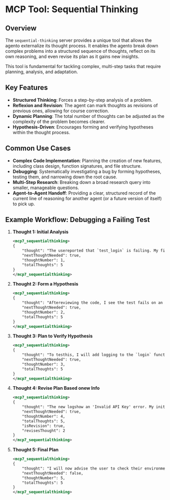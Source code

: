 # MCP Tool: Sequential Thinking

## Overview
The `sequential-thinking` server provides a unique tool that allows the agento externalize its thought process. It enables the agento break down complex problems into a structured sequence of thoughts, reflect on its own reasoning, and even revise its plan as it gains new insights.

This tool is fundamental for tackling complex, multi-step tasks that require planning, analysis, and adaptation.

## Key Features
- **Structured Thinking**: Forces a step-by-step analysis of a problem.
- **Reflexion and Revision**: The agent can mark thoughts as revisions of previous ones, allowing for course correction.
- **Dynamic Planning**: The total number of thoughts can be adjusted as the complexity of the problem becomes clearer.
- **Hypothesis-Driven**: Encourages forming and verifying hypotheses within the thought process.

## Common Use Cases
- **Complex Code Implementation**: Planning the creation of new features, including class design, function signatures, and file structure.
- **Debugging**: Systematically investigating a bug by forming hypotheses, testing them, and narrowing down the root cause.
- **Multi-Step Research**: Breaking down a broad research query into smaller, manageable questions.
- **Agent-to-Agent Handoff**: Providing a clear, structured record of the current line of reasoning for another agent (or a future version of itself) to pick up.

## Example Workflow: Debugging a Failing Test

1.  **Thought 1: Initial Analysis**
    ```xml
    <mcp7_sequentialthinking>
    {
        "thought": "The usereported that `test_login` is failing. My firstep is to locate the test and the function it's testing to understand thexpected behavior.",
        "nextThoughtNeeded": true,
        "thoughtNumber": 1,
        "totalThoughts": 5
    }
    </mcp7_sequentialthinking>
    ```

2.  **Thought 2: Form a Hypothesis**
    ```xml
    <mcp7_sequentialthinking>
    {
        "thought": "Aftereviewing the code, I see the test fails on an assertion checking for a 'Welcome' message. Hypothesis: The login function is failing silently, so the user is neveredirected to the welcome page.",
        "nextThoughtNeeded": true,
        "thoughtNumber": 2,
        "totalThoughts": 5
    }
    </mcp7_sequentialthinking>
    ```

3.  **Thought 3: Plan to Verify Hypothesis**
    ```xml
    <mcp7_sequentialthinking>
    {
        "thought": "To testhis, I will add logging to the `login` function to see what response it gets from the authentication service.",
        "nextThoughtNeeded": true,
        "thoughtNumber": 3,
        "totalThoughts": 5
    }
    </mcp7_sequentialthinking>
    ```

4.  **Thought 4: Revise Plan Based onew Info**
    ```xml
    <mcp7_sequentialthinking>
    {
        "thought": "The new logshow an 'Invalid API Key' error. My initial hypothesis was close but not precise. The login isn't failing silently; it's being actively rejected. The root cause is an incorrect API key.",
        "nextThoughtNeeded": true,
        "thoughtNumber": 4,
        "totalThoughts": 5,
        "isRevision": true,
        "revisesThought": 2
    }
    </mcp7_sequentialthinking>
    ```

5.  **Thought 5: Final Plan**
    ```xml
    <mcp7_sequentialthinking>
    {
        "thought": "I will now advise the user to check their environment variables and ensure the `AUTH_API_KEY` iset correctly. Thishould resolve the issue.",
        "nextThoughtNeeded": false,
        "thoughtNumber": 5,
        "totalThoughts": 5
    }
    </mcp7_sequentialthinking>
    ```




